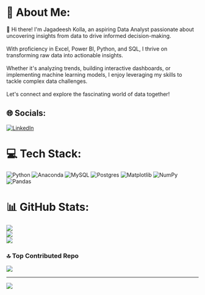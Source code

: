 # 💫 About Me:
👋 Hi there! I'm Jagadeesh Kolla, an aspiring Data Analyst passionate about uncovering insights from data to drive informed decision-making. <br><br>With proficiency in Excel, Power BI, Python, and SQL, I thrive on transforming raw data into actionable insights. <br><br>Whether it's analyzing trends, building interactive dashboards, or implementing machine learning models, I enjoy leveraging my skills to tackle complex data challenges.<br><br>Let's connect and explore the fascinating world of data together!


## 🌐 Socials:
[![LinkedIn](https://img.shields.io/badge/LinkedIn-%230077B5.svg?logo=linkedin&logoColor=white)](https://linkedin.com/in/jagadeesh-kolla) 

# 💻 Tech Stack:
![Python](https://img.shields.io/badge/python-3670A0?style=for-the-badge&logo=python&logoColor=ffdd54) ![Anaconda](https://img.shields.io/badge/Anaconda-%2344A833.svg?style=for-the-badge&logo=anaconda&logoColor=white) ![MySQL](https://img.shields.io/badge/mysql-%2300000f.svg?style=for-the-badge&logo=mysql&logoColor=white) ![Postgres](https://img.shields.io/badge/postgres-%23316192.svg?style=for-the-badge&logo=postgresql&logoColor=white) ![Matplotlib](https://img.shields.io/badge/Matplotlib-%23ffffff.svg?style=for-the-badge&logo=Matplotlib&logoColor=black) ![NumPy](https://img.shields.io/badge/numpy-%23013243.svg?style=for-the-badge&logo=numpy&logoColor=white) ![Pandas](https://img.shields.io/badge/pandas-%23150458.svg?style=for-the-badge&logo=pandas&logoColor=white)
# 📊 GitHub Stats:
![](https://github-readme-stats.vercel.app/api?username=hseedagaj-K&theme=gruvbox&hide_border=false&include_all_commits=false&count_private=false)<br/>
![](https://github-readme-streak-stats.herokuapp.com/?user=hseedagaj-K&theme=gruvbox&hide_border=false)<br/>
![](https://github-readme-stats.vercel.app/api/top-langs/?username=hseedagaj-K&theme=gruvbox&hide_border=false&include_all_commits=false&count_private=false&layout=compact)

### 🔝 Top Contributed Repo
![](https://github-contributor-stats.vercel.app/api?username=hseedagaj-K&limit=5&theme=gruvbox&combine_all_yearly_contributions=true)

---
[![](https://visitcount.itsvg.in/api?id=hseedagaj-K&icon=5&color=4)](https://visitcount.itsvg.in)

<!-- Proudly created with GPRM ( https://gprm.itsvg.in ) -->

